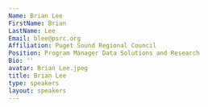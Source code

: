 ```yaml
---
Name: Brian Lee
FirstName: Brian
LastName: Lee
Email: blee@psrc.org
Affiliation: Puget Sound Regional Council
Position: Program Manager Data Solutions and Research
Bio: ''
avatar: Brian Lee.jpeg
title: Brian Lee
type: speakers
layout: speakers
---
```

